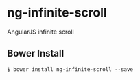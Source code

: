 # ng-infinite-scroll
AngularJS infinite scroll

## Bower Install #

```
$ bower install ng-infinite-scroll --save
```

